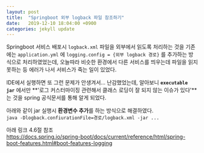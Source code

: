 ```yaml
---
layout: post
title:  "Springboot 외부 logback 파일 참조하기"
date:   2019-12-10 18:04:00 +0900
categories: jekyll update
---
```


Springboot 서비스 배포시 `logback.xml` 파일을 외부에서 읽도록 처리하는 것을 기존에는 `application.yml` 에 `logging.config = {외부 logback 경로}` 를 추가하는 방식으로 처리하였었는데, 오늘따라 비슷한 환경에서 다른 서비스를 띄우는데 파일을 읽지 못하는 등 에러가 나서 서비스가 죽는 일이 있었다.


IDE에서 실행하면 또 그런 문제가 안생겨서... 난감했었는데, 알아보니 **`executable jar`** 에서만 **'로그 커스터마이징 관련해서 클래스 로딩이 잘 되지 않는 이슈가 있다'**는 것을 spring 공식문서를 통해 알게 되었다.


아래와 같이 jar 실행시 **환경변수 추가**를 하는 방식으로 해결하였다.  
`java -Dlogback.confiurationFile=경로/logback.xml -jar ...`


아래 링크 4.6절 참조  
<https://docs.spring.io/spring-boot/docs/current/reference/html/spring-boot-features.html#boot-features-logging>